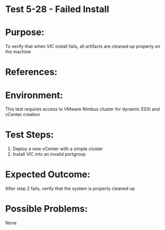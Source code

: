 Test 5-28 - Failed Install
=======

# Purpose:
To verify that when VIC install fails, all artifacts are cleaned up properly on the machine

# References:

# Environment:
This test requires access to VMware Nimbus cluster for dynamic ESXi and vCenter creation

# Test Steps:
1. Deploy a new vCenter with a simple cluster
2. Install VIC into an invalid portgroup

# Expected Outcome:
After step 2 fails, verify that the system is properly cleaned up

# Possible Problems:
None
